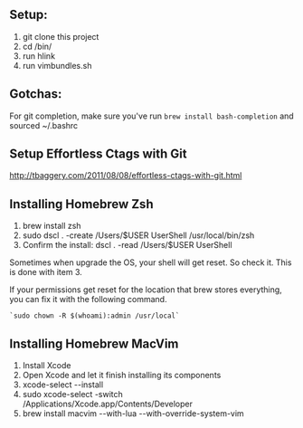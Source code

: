 ## Setup:

1. git clone this project
2. cd <project directory>/bin/
3. run hlink
4. run vimbundles.sh

##  Gotchas:

For git completion, make sure you've run `brew install bash-completion` and sourced ~/.bashrc

## Setup Effortless Ctags with Git
http://tbaggery.com/2011/08/08/effortless-ctags-with-git.html

## Installing Homebrew Zsh
1) brew install zsh
2) sudo dscl . -create /Users/$USER UserShell /usr/local/bin/zsh
3) Confirm the install: dscl . -read /Users/$USER UserShell

Sometimes when upgrade the OS, your shell will get reset.  So check it.  This
is done with item 3.

If your permissions get reset for the location that brew stores everything, you can fix it with the following command.

    `sudo chown -R $(whoami):admin /usr/local`

## Installing Homebrew MacVim
1) Install Xcode
2) Open Xcode and let it finish installing its components
3) xcode-select --install
4) sudo xcode-select -switch /Applications/Xcode.app/Contents/Developer
5) brew install macvim --with-lua --with-override-system-vim


